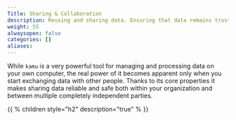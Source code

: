 ```yaml
---
Title: Sharing & Collaboration
description: Reusing and sharing data. Ensuring that data remains trustworthy.
weight: 55
alwaysopen: false
categories: []
aliases:
---
```


While `kamu` is a very powerful tool for managing and processing data on your own computer, the real power of it becomes apparent only when you start exchanging data with other people. Thanks to its core properties it makes sharing data reliable and safe both within your organization and between multiple completely independent parties.

{{ % children style="h2" description="true" % }}